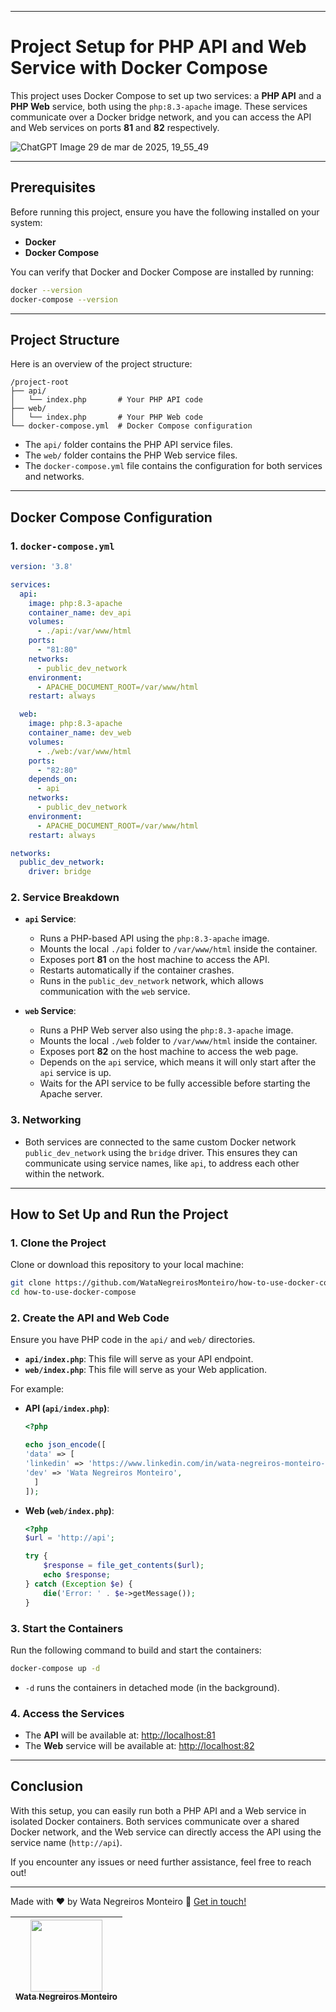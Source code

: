 
---

# Project Setup for PHP API and Web Service with Docker Compose

This project uses Docker Compose to set up two services: a **PHP API** and a **PHP Web** service, both using the `php:8.3-apache` image. These services communicate over a Docker bridge network, and you can access the API and Web services on ports **81** and **82** respectively.

![ChatGPT Image 29 de mar  de 2025, 19_55_49](https://github.com/user-attachments/assets/32ccbab2-039d-47c1-8d97-04dcca7d782f)


---

## Prerequisites

Before running this project, ensure you have the following installed on your system:

- **Docker** 
- **Docker Compose** 

You can verify that Docker and Docker Compose are installed by running:

```bash
docker --version
docker-compose --version
```

---

## Project Structure

Here is an overview of the project structure:

```
/project-root
├── api/
│   └── index.php       # Your PHP API code
├── web/
│   └── index.php       # Your PHP Web code
└── docker-compose.yml  # Docker Compose configuration
```

- The `api/` folder contains the PHP API service files.
- The `web/` folder contains the PHP Web service files.
- The `docker-compose.yml` file contains the configuration for both services and networks.

---

## Docker Compose Configuration

### 1. **`docker-compose.yml`**

```yaml
version: '3.8'

services:
  api:
    image: php:8.3-apache
    container_name: dev_api
    volumes:
      - ./api:/var/www/html
    ports:
      - "81:80"
    networks:
      - public_dev_network
    environment:
      - APACHE_DOCUMENT_ROOT=/var/www/html
    restart: always

  web:
    image: php:8.3-apache
    container_name: dev_web
    volumes:
      - ./web:/var/www/html
    ports:
      - "82:80"
    depends_on:
      - api
    networks:
      - public_dev_network
    environment:
      - APACHE_DOCUMENT_ROOT=/var/www/html
    restart: always

networks:
  public_dev_network:
    driver: bridge
```

### 2. **Service Breakdown**

- **`api` Service**:
    - Runs a PHP-based API using the `php:8.3-apache` image.
    - Mounts the local `./api` folder to `/var/www/html` inside the container.
    - Exposes port **81** on the host machine to access the API.
    - Restarts automatically if the container crashes.
    - Runs in the `public_dev_network` network, which allows communication with the `web` service.

- **`web` Service**:
    - Runs a PHP Web server also using the `php:8.3-apache` image.
    - Mounts the local `./web` folder to `/var/www/html` inside the container.
    - Exposes port **82** on the host machine to access the web page.
    - Depends on the `api` service, which means it will only start after the `api` service is up.
    - Waits for the API service to be fully accessible before starting the Apache server.

### 3. **Networking**

- Both services are connected to the same custom Docker network `public_dev_network` using the `bridge` driver. This ensures they can communicate using service names, like `api`, to address each other within the network.

---

## How to Set Up and Run the Project

### 1. **Clone the Project**

Clone or download this repository to your local machine:

```bash
git clone https://github.com/WataNegreirosMonteiro/how-to-use-docker-compose.git
cd how-to-use-docker-compose
```

### 2. **Create the API and Web Code**

Ensure you have PHP code in the `api/` and `web/` directories.

- **`api/index.php`**: This file will serve as your API endpoint.
- **`web/index.php`**: This file will serve as your Web application.

For example:

- **API (`api/index.php`)**:
  ```php
  <?php

  echo json_encode([
  'data' => [
  'linkedin' => 'https://www.linkedin.com/in/wata-negreiros-monteiro-2a94ab1a7/',
  'dev' => 'Wata Negreiros Monteiro',
    ]
  ]);
  ```

- **Web (`web/index.php`)**:
  ```php
  <?php
  $url = 'http://api';

  try {
      $response = file_get_contents($url);
      echo $response;
  } catch (Exception $e) {
      die('Error: ' . $e->getMessage());
  }
  ```

### 3. **Start the Containers**

Run the following command to build and start the containers:

```bash
docker-compose up -d
```
- `-d` runs the containers in detached mode (in the background).

### 4. **Access the Services**

- The **API** will be available at: [http://localhost:81](http://localhost:81)
- The **Web** service will be available at: [http://localhost:82](http://localhost:82)

---

## Conclusion

With this setup, you can easily run both a PHP API and a Web service in isolated Docker containers. Both services communicate over a shared Docker network, and the Web service can directly access the API using the service name (`http://api`).

If you encounter any issues or need further assistance, feel free to reach out!

---

Made with ♥ by Wata Negreiros Monteiro :wave: [Get in touch!](https://www.linkedin.com/in/wata-negreiros-monteiro-2a94ab1a7/)

| [<img src="https://avatars.githubusercontent.com/u/90472705?v=4" width=115><br><sub>Wata Negreiros Monteiro</sub>](https://github.com/WataNegreirosMonteiro) |  
| :---: | 
